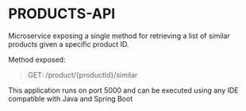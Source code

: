 # PRODUCTS-API

Microservice exposing a single method for retrieving a list of similar products given a specific product ID.

Method exposed: 
> GET: /product/{productId}/similar

This application runs on port 5000 and can be executed using any IDE compatible with Java and Spring Boot

